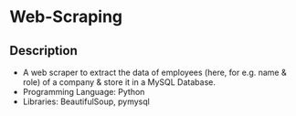 # Web-Scraping

## Description ## 
* A web scraper to extract the data of employees (here, for e.g. name & role) of a company & store it in a MySQL Database.
* Programming Language: Python
* Libraries: BeautifulSoup, pymysql
